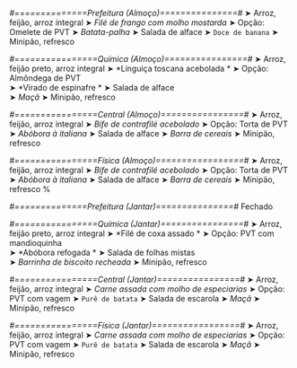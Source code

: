 
*#==============Prefeitura (Almoço)===============#*
➤ Arroz, feijão, arroz integral 
➤ *Filé de frango com molho mostarda*
➤ Opção: Omelete de PVT
➤ *Batata-palha*
➤ Salada de alface
➤ `Doce de banana`
➤ Minipão, refresco

*#================Química (Almoço)================#*
➤ Arroz, feijão preto, arroz integral
➤ *Linguiça toscana acebolada *
➤ Opção: Almôndega de PVT  
➤ *Virado de espinafre *
➤ Salada de alface   
➤ *Maçã*
➤ Minipão, refresco

*#================Central (Almoço)================#*
➤ Arroz, feijão, arroz integral
➤ *Bife de contrafilé acebolado*
➤ Opção: Torta de PVT
➤ *Abóbora à italiana*
➤ Salada de alface
➤ *Barra de cereais*
➤ Minipão, refresco

*#================Física (Almoço)=================#*
➤ Arroz, feijão, arroz integral
➤ *Bife de contrafilé acebolado*
➤ Opção: Torta de PVT
➤ *Abóbora à italiana*
➤ Salada de alface
➤ *Barra de cereais*
➤ Minipão, refresco
%

*#==============Prefeitura (Jantar)===============#*
Fechado

*#================Química (Jantar)================#*
➤ Arroz, feijão preto, arroz integral
➤ *Filé de coxa assado *
➤ Opção: PVT com mandioquinha   
➤ *Abóbora refogada *
➤ Salada de folhas mistas    
➤ *Barrinha de biscoito recheada*
➤ Minipão, refresco

*#================Central (Jantar)================#*
➤ Arroz, feijão, arroz integral
➤ *Carne assada com molho de especiarias*
➤ Opção: PVT com vagem
➤ `Purê de batata`
➤ Salada de escarola
➤ *Maçã*
➤ Minipão, refresco

*#================Física (Jantar)=================#*
➤ Arroz, feijão, arroz integral
➤ *Carne assada com molho de especiarias*
➤ Opção: PVT com vagem
➤ `Purê de batata`
➤ Salada de escarola
➤ *Maçã*
➤ Minipão, refresco
